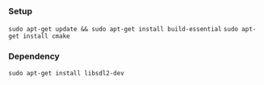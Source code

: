 ### Setup
`sudo apt-get update && sudo apt-get install build-essential`
`sudo apt-get install cmake`

### Dependency
`sudo apt-get install libsdl2-dev`
